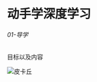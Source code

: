 # 动手学深度学习

###### 01-导学

目标以及内容

![皮卡丘](https://github.com/XiaomengT/AI-learning-notes/blob/main/pk.jpg)

